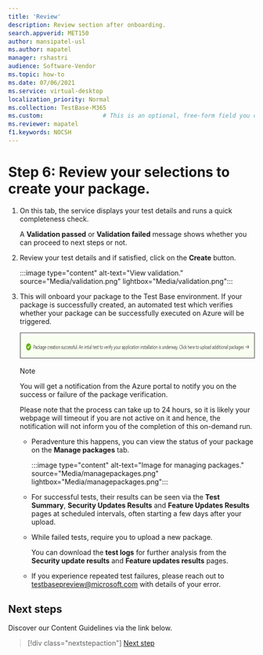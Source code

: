 ```yaml
---
title: 'Review'
description: Review section after onboarding.
search.appverid: MET150
author: mansipatel-usl
ms.author: mapatel
manager: rshastri
audience: Software-Vendor
ms.topic: how-to
ms.date: 07/06/2021
ms.service: virtual-desktop
localization_priority: Normal
ms.collection: TestBase-M365
ms.custom:                 # This is an optional, free-form field you can use to define your own collection of articles. If you have more than one value, format as a bulleted list. This field truncates to something like 144 characters (inclusive of spaces) so keep it short.
ms.reviewer: mapatel
f1.keywords: NOCSH
---
```

# Step 6: Review your selections to create your package.

1.	On this tab, the service displays your test details and runs a quick completeness check. 

    A **Validation passed** or **Validation failed** message shows whether you can proceed to next steps or not.

2.	Review your test details and if satisfied, click on the **Create** button. 

    :::image type="content" alt-text="View validation." source="Media/validation.png" lightbox="Media/validation.png":::

3.	This will onboard your package to the Test Base environment. If your package is successfully created, an automated test which verifies whether your package can be successfully executed on Azure will be triggered.

    ![Successful result](Media/successful.png)
    
    > [!Note]
    > You will get a notification from the Azure portal to notify you on the success or failure of the package verification. 
    >
    > Please note that the process can take up to 24 hours, so it is likely your webpage will timeout if you are not active on it and hence, the notification will not inform you of the completion of this on-demand run. 

    - Peradventure this happens, you can view the status of your package on the **Manage packages** tab.

      :::image type="content" alt-text="Image for managing packages." source="Media/managepackages.png" lightbox="Media/managepackages.png":::

    - For successful tests, their results can be seen via the **Test Summary**, **Security Updates Results** and **Feature Updates Results** pages at scheduled intervals, often starting a few days after your upload.
  
    - While failed tests, require you to upload a new package. 
  
      You can download the **test logs** for further analysis from the **Security update results** and **Feature updates results** pages.

    - If you experience repeated test failures, please reach out to testbasepreview@microsoft.com with details of your error. 

## Next steps

Discover our Content Guidelines via the link below.

> [!div class="nextstepaction"]
> [Next step](contentguideline.md)
